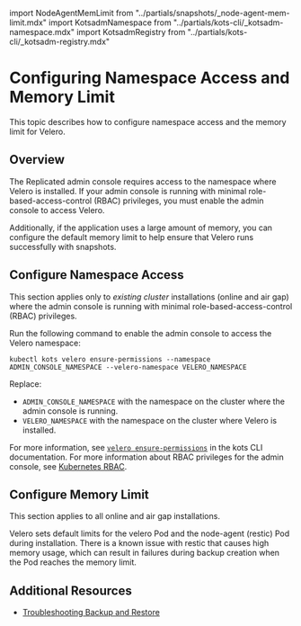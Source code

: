 import NodeAgentMemLimit from "../partials/snapshots/_node-agent-mem-limit.mdx"
import KotsadmNamespace from "../partials/kots-cli/_kotsadm-namespace.mdx"
import KotsadmRegistry from "../partials/kots-cli/_kotsadm-registry.mdx"

# Configuring Namespace Access and Memory Limit

This topic describes how to configure namespace access and the memory limit for Velero.

## Overview

The Replicated admin console requires access to the namespace where Velero is installed. If your admin console is running with minimal role-based-access-control (RBAC) privileges, you must enable the admin console to access Velero.

Additionally, if the application uses a large amount of memory, you can configure the default memory limit to help ensure that Velero runs successfully with snapshots.

## Configure Namespace Access

This section applies only to _existing cluster_ installations (online and air gap) where the admin console is running with minimal role-based-access-control (RBAC) privileges.

Run the following command to enable the admin console to access the Velero namespace:

```
kubectl kots velero ensure-permissions --namespace ADMIN_CONSOLE_NAMESPACE --velero-namespace VELERO_NAMESPACE
```
Replace:
* `ADMIN_CONSOLE_NAMESPACE` with the namespace on the cluster where the admin console is running.
* `VELERO_NAMESPACE` with the namespace on the cluster where Velero is installed.

For more information, see [`velero ensure-permissions`](/reference/kots-cli-velero-ensure-permissions/) in the kots CLI documentation. For more information about RBAC privileges for the admin console, see [Kubernetes RBAC](/vendor/packaging-rbac).

## Configure Memory Limit

This section applies to all online and air gap installations.

Velero sets default limits for the velero Pod and the node-agent (restic) Pod during installation. There is a known issue with restic that causes high memory usage, which can result in failures during backup creation when the Pod reaches the memory limit.

<NodeAgentMemLimit/>

## Additional Resources

* [Troubleshooting Backup and Restore](snapshots-troubleshooting-backup-restore)
